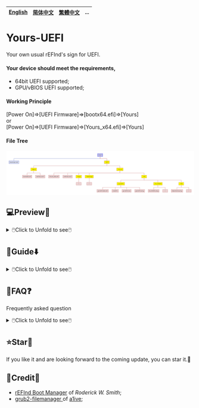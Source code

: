 [English](README.md)|[简体中文](自述文件.md)|[繁體中文](繁體中文.md)|...
--|--|--|--

# Yours-UEFI
Your own usual rEFInd's sign for UEFI.
#### Your device should meet the requirements,
- 64bit UEFI supported;
- GPU/vBIOS UEFI supported;
#### Working Principle
[Power On]=>[UEFI Firmware]=>[bootx64.efi]=>[Yours]<br/>
or<br/>
[Power On]=>[UEFI Firmware]=>[Yours_x64.efi]=>[Yours]<br/>
#### File Tree
<img src="README/Yours-UEFI.png">

## 💻️Preview👀

<details>
<summary>🖱️Click to Unfold to see🖱️</summary>

<img src="README/about.real.png">
</details>

## 🧭Guide⬇️

<details>
<summary>🖱️Click to Unfold to see🖱️</summary>

### Manage ESP
<details>
<summary>🖱️Click to Unfold to see🖱️</summary>

#### Copy in ESP
- Copy the folder `zip: EFI\Yours` into `ESP: \EFI`;
- Delete the folder `ESP: EFI\Boot`;
- Copy the folder `zip: EFI\Boot` into `ESP: \EFI`;
- Copy the file `zip: startup.nsh` into `ESP: \`;

#### For Hackintosh
If you want,
- graphical interface is going to be not interrupted by codes;
- CloverBootloader does not conflict with Yours;

You need to perform the following steps.
<details>
<summary>🖱️Click to Unfold to see🖱️</summary>

##### For OpenCore
- Set `LauncherOption=System` by editing `config.plist`;
- Cut your EFI files into `ESP: \EFI\Yours\efi\OC`;
- Edit `refind.conf` to enable `include /EFI/Yours/Settings/menuentry/examples/OpenCore.conf` with `#` deleted;

##### For CloverBootloader
- Cut your EFI files into `ESP: \EFI\Yours\efi\CLOVER`;
- Edit `refind.conf` to enable `include /EFI/Yours/Settings/menuentry/examples/CLOVER.conf` with `#` deleted;
</details>

</details>

### Add Entry
<details>
<summary>🖱️Click to Unfold to see🖱️</summary>
https://www.diskgenius.com/manual/set-uefi-bios-boot-entries.php

![set-uefi-bios-boot-entries-02](https://github.com/M-L-P/Yours-UEFI/assets/69227436/2f7cc14d-e8c0-434e-bd8b-1a6d51f4ac57)

</details>

</details>

## 📝FAQ❓️
Frequently asked question
<details>
<summary>🖱️Click to Unfold to see🖱️</summary>

### Secure Boot
http://www.rodsbooks.com/refind/secureboot.html

</details>

## ⭐Star🌟
If you like it and are looking forward to the coming update, you can star it.💫

## 🎉Credit🎊
- [rEFInd Boot Manager](http://www.rodsbooks.com/refind/) of *Roderick W. Smith*;
- [grub2-filemanager
](https://github.com/a1ive/grub2-filemanager) of [a1ive](https://github.com/a1ive);
